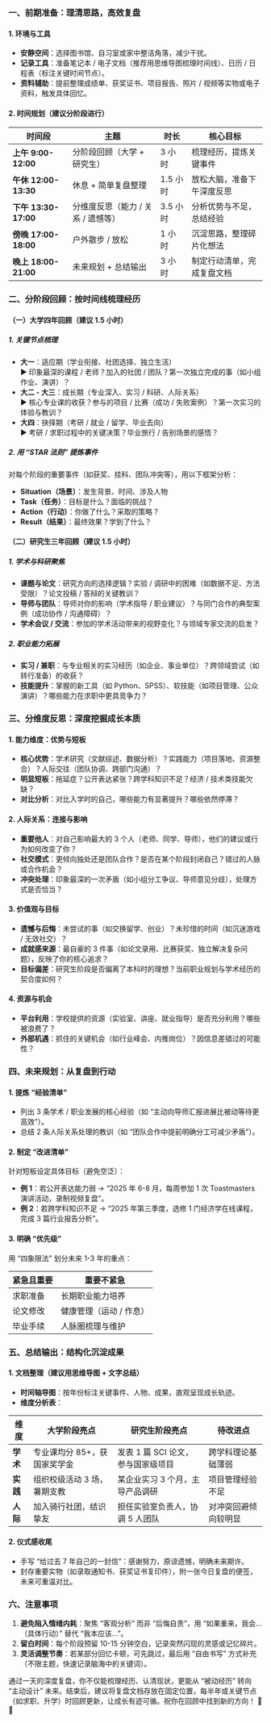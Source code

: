 ### **一、前期准备：理清思路，高效复盘**

#### **1. 环境与工具**

- **安静空间**：选择图书馆、自习室或家中整洁角落，减少干扰。
- **记录工具**：准备笔记本 / 电子文档（推荐用思维导图梳理时间线）、日历 / 日程表（标注关键时间节点）。
- **资料辅助**：提前整理成绩单、获奖证书、项目报告、照片 / 视频等实物或电子资料，触发具体回忆。

#### **2. 时间规划（建议分阶段进行）**

|时间段|主题|时长|核心目标|
|---|---|---|---|
|**上午 9:00-12:00**|分阶段回顾（大学 + 研究生）|3 小时|梳理经历，提炼关键事件|
|**午休 12:00-13:30**|休息 + 简单复盘整理|1.5 小时|放松大脑，准备下午深度反思|
|**下午 13:30-17:00**|分维度反思（能力 / 关系 / 遗憾等）|3.5 小时|分析优势与不足，总结经验|
|**傍晚 17:00-18:00**|户外散步 / 放松|1 小时|沉淀思路，整理碎片化想法|
|**晚上 18:00-21:00**|未来规划 + 总结输出|3 小时|制定行动清单，完成复盘文档|

### **二、分阶段回顾：按时间线梳理经历**

#### **（一）大学四年回顾（建议 1.5 小时）**

##### **1. 关键节点梳理**

- **大一**：适应期（学业衔接、社团选择、独立生活）  
    ▶ 印象最深的课程 / 老师？加入的社团 / 团队？第一次独立完成的事（如小组作业、演讲）？
- **大二 - 大三**：成长期（专业深入、实习 / 科研、人际关系）  
    ▶ 核心专业课的收获？参与的项目 / 比赛（成功 / 失败案例）？第一次实习的体验与教训？
- **大四**：抉择期（考研 / 就业 / 留学、毕业去向）  
    ▶ 考研 / 求职过程中的关键决策？毕业旅行 / 告别场景的感悟？

##### **2. 用 “STAR 法则” 提炼事件**

对每个阶段的重要事件（如获奖、挂科、团队冲突等），用以下框架分析：

  

- **Situation（场景）**：发生背景、时间、涉及人物
- **Task（任务）**：目标是什么？面临的挑战？
- **Action（行动）**：你做了什么？采取的策略？
- **Result（结果）**：最终效果？学到了什么？

#### **（二）研究生三年回顾（建议 1.5 小时）**

##### **1. 学术与科研聚焦**

- **课题与论文**：研究方向的选择逻辑？实验 / 调研中的困难（如数据不足、方法受限）？论文投稿 / 答辩的关键教训？
- **导师与团队**：导师对你的影响（学术指导 / 职业建议）？与同门合作的典型案例（成功协作 / 沟通障碍）？
- **学术会议 / 交流**：参加的学术活动带来的视野变化？与领域专家交流的启发？

##### **2. 职业能力拓展**

- **实习 / 兼职**：与专业相关的实习经历（如企业、事业单位）？跨领域尝试（如转行准备）的收获？
- **技能提升**：掌握的新工具（如 Python、SPSS）、软技能（如项目管理、公众演讲）？哪些能力在求职中更具竞争力？

### **三、分维度反思：深度挖掘成长本质**

#### **1. 能力维度：优势与短板**

- **核心优势**：学术研究（文献综述、数据分析）？实践能力（项目落地、资源整合）？人际交往（团队协调、跨部门沟通）？
- **明显短板**：拖延症？公开表达紧张？跨学科知识不足？经济 / 技术类技能欠缺？
- **对比分析**：对比入学时的自己，哪些能力有显著提升？哪些依然停滞？

#### **2. 人际关系：连接与影响**

- **重要他人**：对自己影响最大的 3 个人（老师、同学、导师），他们的建议或行为如何改变了你？
- **社交模式**：更倾向独处还是团队合作？是否在某个阶段封闭自己？错过的人脉或合作机会？
- **冲突处理**：印象最深的一次矛盾（如小组分工争议、导师意见分歧），处理方式是否恰当？

#### **3. 价值观与目标**

- **遗憾与后悔**：未尝试的事（如交换留学、创业）？未珍惜的时间（如沉迷游戏 / 无效社交）？
- **成就感来源**：最自豪的 3 件事（如论文录用、比赛获奖、独立解决复杂问题），反映了你的核心追求？
- **目标偏差**：研究生阶段是否偏离了本科时的理想？当前职业规划与学术经历的契合度如何？

#### **4. 资源与机会**

- **平台利用**：学校提供的资源（实验室、讲座、就业指导）是否充分利用？哪些被浪费了？
- **外部机遇**：抓住的关键机会（如行业峰会、内推岗位）？因信息差错过的可能性？

### **四、未来规划：从复盘到行动**

#### **1. 提炼 “经验清单”**

- 列出 3 条学术 / 职业发展的核心经验（如 “主动向导师汇报进展比被动等待更高效”）。
- 总结 2 条人际关系处理的教训（如 “团队合作中提前明确分工可减少矛盾”）。

#### **2. 制定 “改进清单”**

针对短板设定具体目标（避免空泛）：

  

- **例 1**：若公开表达能力弱 → “2025 年 6-8 月，每周参加 1 次 Toastmasters 演讲活动，录制视频复盘”。
- **例 2**：若跨学科知识不足 → “2025 年第三季度，选修 1 门经济学在线课程，完成 3 篇行业报告分析”。

#### **3. 明确 “优先级”**

用 “四象限法” 划分未来 1-3 年的重点：

  

|紧急且重要|重要不紧急|
|---|---|
|求职准备|长期职业能力培养|
|论文修改|健康管理（运动 / 作息）|
|毕业手续|人脉圈梳理与维护|

### **五、总结输出：结构化沉淀成果**

#### **1. 文档整理（建议用思维导图 + 文字总结）**

- **时间轴导图**：按年份标注关键事件、人物、成果，直观呈现成长轨迹。
- **维度分析表**：

  

|维度|大学阶段亮点|研究生阶段亮点|待改进点|
|---|---|---|---|
|**学术**|专业课均分 85+，获国家奖学金|发表 1 篇 SCI 论文，参与国家级项目|跨学科理论基础薄弱|
|**实践**|组织校级活动 3 场，暑期支教|某企业实习 3 个月，主导产品调研|项目管理经验不足|
|**人际**|加入骑行社团，结识挚友|担任实验室负责人，协调 5 人团队|对冲突回避倾向较明显|

#### **2. 仪式感收尾**

- 手写 “给过去 7 年自己的一封信”：感谢努力，原谅遗憾，明确未来期许。
- 封存重要实物（如录取通知书、获奖证书复印件），附一张今日复盘的便签，未来可重温对比。

### **六、注意事项**

1. **避免陷入情绪内耗**：聚焦 “客观分析” 而非 “后悔自责”，用 “如果重来，我会…（具体行动）” 替代 “我本应该…”。
2. **留白时间**：每个阶段预留 10-15 分钟空白，记录突然闪现的灵感或记忆碎片。
3. **灵活调整节奏**：若某部分回忆卡顿，可先跳过，最后用 “自由书写” 方式补充（不限主题，快速记录脑海中的关键词）。

  

通过一天的深度复盘，你不仅能梳理经历、认清现状，更能从 “被动经历” 转向 “主动设计” 未来。结束后，建议将复盘文档存放在固定位置，每半年或关键节点（如求职、升学）时回顾更新，让成长有迹可循。祝你在回顾中找到新的方向！ 📖✨